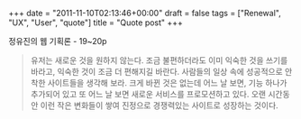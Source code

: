 +++
date = "2011-11-10T02:13:46+00:00"
draft = false
tags = ["Renewal", "UX", "User", "quote"]
title = "Quote post"
+++
<p>정유진의 웹 기획론 - 19~20p</p> 

> 유저는 새로운 것을 원하지 않는다. 조금 불편하더라도 이미 익숙한 것을 쓰기를 바라고, 익숙한 것이 조금 더 편해지길 바란다. 사람들의 일상 속에 성공적으로 안착한 사이트들을 생각해 보라. 크게 바뀐 것은 없는데 어느 날 보면, 기능 하나가 추가되어 있고 또 어느 날 보면 새로운 서비스를 프로모션하고 있다. 오랜 시간동안 이런 작은 변화들이 쌓여 진정으로 경쟁력있는 사이트로 성장하는 것이다.